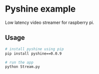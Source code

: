 # Pyshine example
Low latency video streamer for raspberry pi.

## Usage
```bash
# install pyshine using pip
pip install pyshine==0.0.9

# run the app
python Stream.py
```